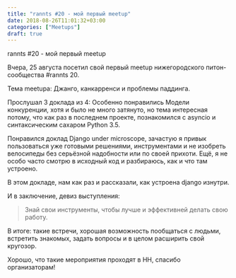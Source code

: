 ```yaml
---
title: "rannts #20 - мой первый meetup"
date: 2018-08-26T11:01:32+03:00
categories: ["Meetups"]
draft: true
---
```


rannts #20 - мой первый meetup

<!--more-->

Вчера, 25 августа посетил свой первый meetup нижегородского питон-сообщества #rannts 20.

Тема meetupa: Джанго, канкарренси и проблемы паддинга.

Прослушал 3 доклада из 4: 
Особенно понравились Модели конкуренции, хотя и было не много затянуто,
но тема интересная потому, что как раз в последнем проекте, познакомился с asyncio и синтаксическим сахаром Python 3.5. 

Понравился доклад Django under microscope, зачастую я привык пользоваться уже готовыми решениями, 
инструментами и не изобреть велосипеды без серьёзной надобности или по своей прихоти. 
Ещё, я не особо часто смотрю в исходный код и разбираюсь, как и что там устроено. 

В этом докладе, нам как раз и рассказали, как устроена django изнутри. 

И в заключение, девиз выступления:
> Знай свои инструменты, чтобы лучше и эффективней делать свою работу.

В итоге: такие встречи, хорошая возможность пообщаться с людьми, встретить знакомых, задать вопросы и в целом расширить свой кругозор. 

Хорошо, что такие мероприятия проходят в НН, спасибо организаторам!

